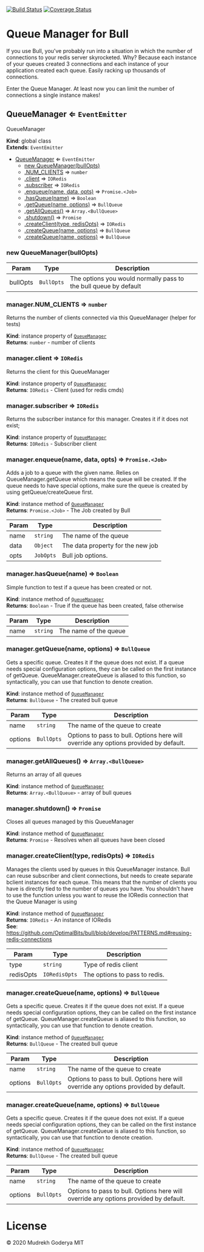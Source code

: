 [![Build Status](https://travis-ci.org/Mudrekh/bull-qm.svg?branch=master)](https://travis-ci.org/Mudrekh/bull-qm) [![Coverage Status](https://coveralls.io/repos/github/Mudrekh/bull-qm/badge.svg?branch=master)](https://coveralls.io/github/Mudrekh/bull-qm?branch=master) 

# Queue Manager for Bull

If you use Bull, you've probably run into a situation in which the number of connections to your redis server
skyrocketed. Why? Because each instance of your queues created 3 connections and each instance of your application
created each queue. Easily racking up thousands of connections. 

Enter the Queue Manager. At least now you can limit the number of connections a single instance makes!

<a name="QueueManager"></a>

## QueueManager ⇐ <code>EventEmitter</code>
QueueManager

**Kind**: global class  
**Extends**: <code>EventEmitter</code>  

* [QueueManager](#QueueManager) ⇐ <code>EventEmitter</code>
    * [new QueueManager(bullOpts)](#new_QueueManager_new)
    * [.NUM_CLIENTS](#QueueManager+NUM_CLIENTS) ⇒ <code>number</code>
    * [.client](#QueueManager+client) ⇒ <code>IORedis</code>
    * [.subscriber](#QueueManager+subscriber) ⇒ <code>IORedis</code>
    * [.enqueue(name, data, opts)](#QueueManager+enqueue) ⇒ <code>Promise.&lt;Job&gt;</code>
    * [.hasQueue(name)](#QueueManager+hasQueue) ⇒ <code>Boolean</code>
    * [.getQueue(name, options)](#QueueManager+getQueue) ⇒ <code>BullQueue</code>
    * [.getAllQueues()](#QueueManager+getAllQueues) ⇒ <code>Array.&lt;BullQueue&gt;</code>
    * [.shutdown()](#QueueManager+shutdown) ⇒ <code>Promise</code>
    * [.createClient(type, redisOpts)](#QueueManager+createClient) ⇒ <code>IORedis</code>
    * [.createQueue(name, options)](#QueueManager+createQueue) ⇒ <code>BullQueue</code>
    * [.createQueue(name, options)](#QueueManager+createQueue) ⇒ <code>BullQueue</code>

<a name="new_QueueManager_new"></a>

### new QueueManager(bullOpts)

| Param | Type | Description |
| --- | --- | --- |
| bullOpts | <code>BullOpts</code> | The options you would normally pass to the bull queue by default |

<a name="QueueManager+NUM_CLIENTS"></a>

### manager.NUM\_CLIENTS ⇒ <code>number</code>
Returns the number of clients connected via this QueueManager (helper for tests)

**Kind**: instance property of [<code>QueueManager</code>](#QueueManager)  
**Returns**: <code>number</code> - number of clients  
<a name="QueueManager+client"></a>

### manager.client ⇒ <code>IORedis</code>
Returns the client for this QueueManager

**Kind**: instance property of [<code>QueueManager</code>](#QueueManager)  
**Returns**: <code>IORedis</code> - Client (used for redis cmds)  
<a name="QueueManager+subscriber"></a>

### manager.subscriber ⇒ <code>IORedis</code>
Returns the subscriber instance for this manager. Creates it if it does not exist;

**Kind**: instance property of [<code>QueueManager</code>](#QueueManager)  
**Returns**: <code>IORedis</code> - Subscriber client  
<a name="QueueManager+enqueue"></a>

### manager.enqueue(name, data, opts) ⇒ <code>Promise.&lt;Job&gt;</code>
Adds a job to a queue with the given name. Relies on QueueManager.getQueue which means the queue will be created.
If the queue needs to have special options, make sure the queue is created by using getQueue/createQueue first.

**Kind**: instance method of [<code>QueueManager</code>](#QueueManager)  
**Returns**: <code>Promise.&lt;Job&gt;</code> - The Job created by Bull  

| Param | Type | Description |
| --- | --- | --- |
| name | <code>string</code> | The name of the queue |
| data | <code>Object</code> | The data property for the new job |
| opts | <code>JobOpts</code> | Bull job options. |

<a name="QueueManager+hasQueue"></a>

### manager.hasQueue(name) ⇒ <code>Boolean</code>
Simple function to test if a queue has been created or not.

**Kind**: instance method of [<code>QueueManager</code>](#QueueManager)  
**Returns**: <code>Boolean</code> - True if the queue has been created, false otherwise  

| Param | Type | Description |
| --- | --- | --- |
| name | <code>string</code> | The name of the queue |

<a name="QueueManager+getQueue"></a>

### manager.getQueue(name, options) ⇒ <code>BullQueue</code>
Gets a specific queue. Creates it if the queue does not exist. If a queue needs special configuration options,
they can be called on the first instance of getQueue. QueueManager.createQueue is aliased to this function, so
syntactically, you can use that function to denote creation.

**Kind**: instance method of [<code>QueueManager</code>](#QueueManager)  
**Returns**: <code>BullQueue</code> - The created bull queue  

| Param | Type | Description |
| --- | --- | --- |
| name | <code>string</code> | The name of the queue to create |
| options | <code>BullOpts</code> | Options to pass to bull. Options here will override any options provided by default. |

<a name="QueueManager+getAllQueues"></a>

### manager.getAllQueues() ⇒ <code>Array.&lt;BullQueue&gt;</code>
Returns an array of all queues

**Kind**: instance method of [<code>QueueManager</code>](#QueueManager)  
**Returns**: <code>Array.&lt;BullQueue&gt;</code> - array of bull queues  
<a name="QueueManager+shutdown"></a>

### manager.shutdown() ⇒ <code>Promise</code>
Closes all queues managed by this QueueManager

**Kind**: instance method of [<code>QueueManager</code>](#QueueManager)  
**Returns**: <code>Promise</code> - Resolves when all queues have been closed  
<a name="QueueManager+createClient"></a>

### manager.createClient(type, redisOpts) ⇒ <code>IORedis</code>
Manages the clients used by queues in this QueueManager instance. Bull can reuse subscriber and client
connections, but needs to create separate bclient instances for each queue. This means that the number of clients
you have is directly tied to the number of queues you have. You shouldn't have to use the function unless you
want to reuse the IORedis connection that the Queue Manager is using

**Kind**: instance method of [<code>QueueManager</code>](#QueueManager)  
**Returns**: <code>IORedis</code> - An instance of IORedis  
**See**: https://github.com/OptimalBits/bull/blob/develop/PATTERNS.md#reusing-redis-connections  

| Param | Type | Description |
| --- | --- | --- |
| type | <code>string</code> | Type of redis client |
| redisOpts | <code>IORedisOpts</code> | The options to pass to redis. |

<a name="QueueManager+createQueue"></a>

### manager.createQueue(name, options) ⇒ <code>BullQueue</code>
Gets a specific queue. Creates it if the queue does not exist. If a queue needs special configuration options,
they can be called on the first instance of getQueue. QueueManager.createQueue is aliased to this function, so
syntactically, you can use that function to denote creation.

**Kind**: instance method of [<code>QueueManager</code>](#QueueManager)  
**Returns**: <code>BullQueue</code> - The created bull queue  

| Param | Type | Description |
| --- | --- | --- |
| name | <code>string</code> | The name of the queue to create |
| options | <code>BullOpts</code> | Options to pass to bull. Options here will override any options provided by default. |

<a name="QueueManager+createQueue"></a>

### manager.createQueue(name, options) ⇒ <code>BullQueue</code>
Gets a specific queue. Creates it if the queue does not exist. If a queue needs special configuration options,
they can be called on the first instance of getQueue. QueueManager.createQueue is aliased to this function, so
syntactically, you can use that function to denote creation.

**Kind**: instance method of [<code>QueueManager</code>](#QueueManager)  
**Returns**: <code>BullQueue</code> - The created bull queue  

| Param | Type | Description |
| --- | --- | --- |
| name | <code>string</code> | The name of the queue to create |
| options | <code>BullOpts</code> | Options to pass to bull. Options here will override any options provided by default. |


# License

&copy; 2020 Mudrekh Goderya MIT
